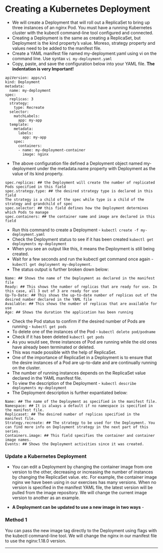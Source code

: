 # Creating a Kubernetes Deployment 

* We will create a Deployment that will roll out a ReplicaSet to bring up three instances of an nginx Pod. You must have a running Kubernetes cluster with the kubectl command-line tool configured and connected.
* Creating a Deployment is the same as creating a ReplicaSet, but Deployment is the kind property’s value. Moreso, strategy property and values need to be added to the manifest file.
* Create a YAML manifest file named my-deployment.yaml using vi on the command line. Use syntax `vi my-deployment.yaml`
* Copy, paste, and save the configuration below into your YAML file. **The indentation is very Important!**

```
apiVersion: apps/v1 
kind: Deployment 
metadata: 
  name: my-deployment 
spec: 
  replicas: 3 
  strategy: 
    type: Recreate 
  selector: 
    matchLabels: 
      app: my-app 
  template: 
    metadata: 
      labels: 
        app: my-app 
    spec: 
      containers: 
      - name: my-deployment-container 
        image: nginx
```
* The above configuration file defined a Deployment object named my-deployment under the metadata.name property with Deployment as the value of its kind property. 
```
spec.replicas: ## the Deployment will create the number of replicated Pods specified in this field
spec.strategy.type: ## the desired strategy type is declared in this field
The strategy is a child of the spec while type is a child of the strategy and grandchild of spec
spec.selector: ## this field defines how the Deployment determines which Pods to manage
spec.containers: ## the container name and image are declared in this field
```
* Run this command to create a Deployment - `kubectl create -f my-deployment.yaml`
* Check the Deployment status to see if it has been created `kubectl get deployments my-deployment`
* When you see an output like this, it means the Deployment is still being created. 
* Wait for a few seconds and run the kubectl get command once again - `kubectl get deployment my-deployment`. 
* The status output is further broken down below:

```
Name: ## Shows the name of the Deployment as declared in the manifest file
Ready: ## This shows the number of replicas that are ready for use. In this case, all 3 out of 3 are ready for use
Up-To-Date: ## This shows the up-to-date number of replicas out of the desired number declared in the YAML file
Available: ## This shows the number of replicas that are available for use 
Age: ## Shows the duration the application has been running
```

* Check the Pod status to confirm if the desired number of Pods are running - `kubectl get pods` 
* To delete one of the instances of the Pod - `kubectl delete pod/podname`
* Check if it has been deleted `kubectl get pods`
* As you would see, three instances of Pod are running while the old ones have already been terminated or deleted. 
* This was made possible with the help of ReplicaSet. 
* One of the importance of ReplicaSet in a Deployment is to ensure that the desire instances of a Pod are up-to-date and are continually running on the cluster. 
* The number of running instances depends on the ReplicaSet value declared in the YAML manifest file.
* To view the description of the Deployment - `kubectl describe deployments my-deployment`
* The Deployment description is further expantiated below:
```
Name: ## The name of the Deployment as specified in the manifest file.
Namespace: ## It is always a default if no namespace is specified in the manifest file.
Replicaset: ## The desired number of replicas specified in the manifest file.
Strategy.recreate: ## The strategy to be used for the Deployment. You can find more info on Deployment strategy in the next part of this series.
Containers.image: ## This field specifies the container and container image names.
Events: ## Shows the Deployment activities since it was created.
```

### Update a Kubernetes Deployment

* You can edit a Deployment by changing the container image from one version to the other, decreasing or increasing the number of instances by changing the ReplicaSet value. etc. For example, the container image nginx we have been using in our exercises has many versions. When no version is specified in the manifest YAML file, the latest version will be pulled from the image repository. We will change the current image version to another as an example.

* **A Deployment can be updated to use a new image in two ways** - 

### Method 1 
You can pass the new image tag directly to the Deployment using flags with the kubectl command-line tool. We will change the nginx in our manifest file to use the nginx:1.18.0 version. 

***






